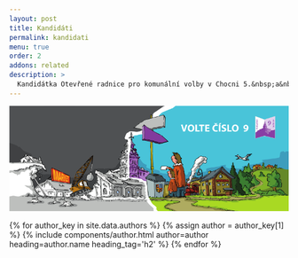 ```yaml
---
layout: post
title: Kandidáti
permalink: kandidati
menu: true
order: 2
addons: related
description: >
  Kandidátka Otevřené radnice pro komunální volby v Chocni 5.&nbsp;a&nbsp;6.&nbsp;října&nbsp;2018
---
```

![](/assets/img/karikatura.png)

{% for author_key in site.data.authors %}
{% assign author = author_key[1] %}
{% include components/author.html author=author heading=author.name heading_tag='h2' %}
{% endfor %}
